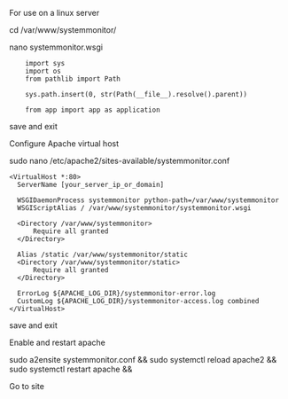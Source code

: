 For use on a linux server

  cd /var/www/systemmonitor/

  nano systemmonitor.wsgi

        import sys
        import os
        from pathlib import Path

        sys.path.insert(0, str(Path(__file__).resolve().parent))

        from app import app as application

  save and exit

Configure Apache virtual host

  sudo nano /etc/apache2/sites-available/systemmonitor.conf

    <VirtualHost *:80>
      ServerName [your_server_ip_or_domain] 

      WSGIDaemonProcess systemmonitor python-path=/var/www/systemmonitor
      WSGIScriptAlias / /var/www/systemmonitor/systemmonitor.wsgi

      <Directory /var/www/systemmonitor>
          Require all granted
      </Directory>

      Alias /static /var/www/systemmonitor/static
      <Directory /var/www/systemmonitor/static>
          Require all granted
      </Directory>

      ErrorLog ${APACHE_LOG_DIR}/systemmonitor-error.log
      CustomLog ${APACHE_LOG_DIR}/systemmonitor-access.log combined
    </VirtualHost>

  save and exit

Enable and restart apache

  sudo a2ensite systemmonitor.conf &&
  sudo systemctl reload apache2 &&
  sudo systemctl restart apache &&

Go to site

